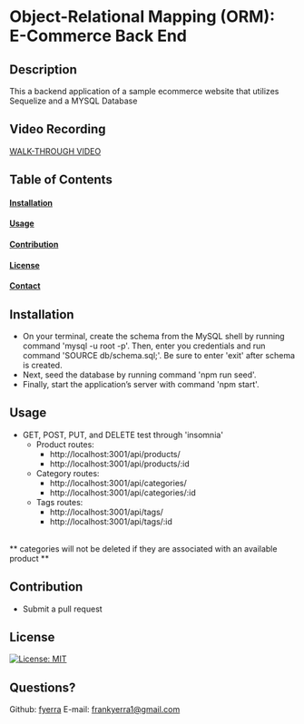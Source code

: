# Object-Relational Mapping (ORM): E-Commerce Back End

  ## Description

  This a backend application of a sample ecommerce website that utilizes Sequelize and a MYSQL Database 

  ## Video Recording
  [WALK-THROUGH VIDEO](https://drive.google.com/drive/folders/1eBZAD336dVGj7XKMfhvl_BHAKF--iBR-?usp=sharing)

  ## Table of Contents
  #### [Installation](#installation)
  #### [Usage](#usage)
  #### [Contribution](#contribution)
  #### [License](#license)
  #### [Contact](#questions)

  ## Installation

  - On your terminal, create the schema from the MySQL shell by running command 'mysql -u root -p'. Then, enter you credentials and run command 'SOURCE db/schema.sql;'. Be sure to enter 'exit' after schema is created. 
  - Next, seed the database by running command 'npm run seed'.
  - Finally, start the application’s server with command 'npm start'.

  ## Usage
  - GET, POST, PUT, and DELETE test through 'insomnia'
    - Product routes:
      - http://localhost:3001/api/products/
      - http://localhost:3001/api/products/:id
    - Category routes:
      - http://localhost:3001/api/categories/
      - http://localhost:3001/api/categories/:id
    - Tags routes:
      - http://localhost:3001/api/tags/
      - http://localhost:3001/api/tags/:id
  </br>    
  ** categories will not be deleted if they are associated with an available product ** 
    
  ## Contribution

  - Submit a pull request

  ## License

  [![License: MIT](https://img.shields.io/badge/License-MIT-yellow.svg)](https://opensource.org/licenses/MIT)

  ## Questions?

  Github: [fyerra](https://github.com/fyerra)
  E-mail: frankyerra1@gmail.com